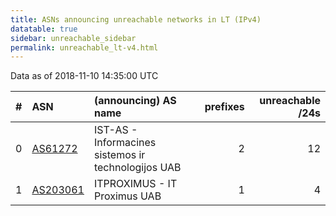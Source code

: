 ```yaml
---
title: ASNs announcing unreachable networks in LT (IPv4)
datatable: true
sidebar: unreachable_sidebar
permalink: unreachable_lt-v4.html
---
```


Data as of 2018-11-10 14:35:00 UTC


<div class="datatable-begin"></div>

|   # | ASN                                      | (announcing) AS name                                |   prefixes |   unreachable /24s |
|----:|:-----------------------------------------|:----------------------------------------------------|-----------:|-------------------:|
|   0 | [AS61272](unreachable_AS61272-v4.html)   | IST-AS - Informacines sistemos ir technologijos UAB |          2 |                 12 |
|   1 | [AS203061](unreachable_AS203061-v4.html) | ITPROXIMUS - IT Proximus UAB                        |          1 |                  4 |

<div class="datatable-end"></div>